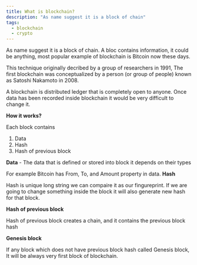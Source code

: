 ```yaml
---
title: What is blockchain?
description: "As name suggest it is a block of chain"
tags: 
  - blockchain
  - crypto
---
```


As name suggest it is a block of chain. A bloc contains information, it could be anything, most popular example of blockchain is Bitcoin now these days.

<!--more-->
This technique originally decribed by a group of researchers in 1991, The first blockchain was conceptualized by a person (or group of people) known as Satoshi Nakamoto in 2008.

A blockchain is distributed ledger that is completely open to anyone. Once data has been recorded inside blockchain it would be very difficult to change it.

**How it works?**

Each block contains

1) Data
2) Hash
3) Hash of previous block

**Data** - The data that is defined or stored into block it depends on their types

For example Bitcoin has From, To, and Amount property in data.
**Hash**

Hash is unique long string we can compaire it as our fingureprint. If we are going to change something inside the block it will also generate new hash for that block.

**Hash of previous block**

Hash of previous block creates a chain, and it contains the previous block hash

**Genesis block**

If any block which does not have previous block hash called Genesis block, It will be always very first block of blockchain.

